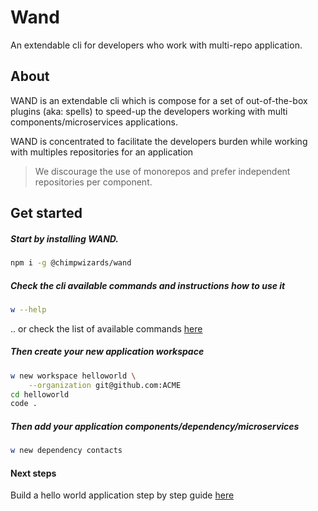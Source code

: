 # Wand

An extendable cli for developers who work with multi-repo application. 

## About

WAND is an extendable cli which is compose for a set of out-of-the-box plugins (aka: spells)  to speed-up the developers working with multi components/microservices applications.

WAND is concentrated to facilitate the developers burden while working with multiples repositories for an application

>We discourage the use of monorepos and prefer independent repositories per component.

## Get started

##### Start by installing WAND.

```sh
npm i -g @chimpwizards/wand
```

##### Check the cli available commands and instructions how to use it

```sh
w --help
```
.. or check the list of available commands [here](docs/COMMANDS.md)

##### Then create your new application workspace

```sh
w new workspace helloworld \
    --organization git@github.com:ACME
cd helloworld
code .
```

##### Then add your application components/dependency/microservices

```sh
w new dependency contacts
```

#### Next steps

Build a hello world application step by step guide [here](docs/HELLOWORLD.md)
